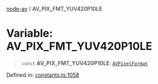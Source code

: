 [node-av](../globals.md) / AV\_PIX\_FMT\_YUV420P10LE

# Variable: AV\_PIX\_FMT\_YUV420P10LE

> `const` **AV\_PIX\_FMT\_YUV420P10LE**: [`AVPixelFormat`](../type-aliases/AVPixelFormat.md)

Defined in: [constants.ts:1058](https://github.com/seydx/av/blob/f8631fc881b394300b1479f511d55cf1c370a87f/src/constants/constants.ts#L1058)
